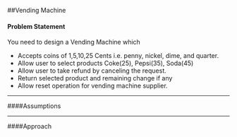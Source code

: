 ##Vending Machine
#### Problem Statement

You need to design a Vending Machine which
 * Accepts coins of 1,5,10,25 Cents i.e. penny, nickel, dime, and quarter.
 * Allow user to select products Coke(25), Pepsi(35), Soda(45)
 * Allow user to take refund by canceling the request.
 * Return selected product and remaining change if any
 * Allow reset operation for vending machine supplier.

***
####Assumptions




***
####Approach
